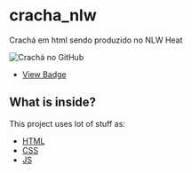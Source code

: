 # cracha_nlw
Crachá em html sendo produzido no NLW Heat 


![Crachá no GitHub](https://user-images.githubusercontent.com/36550713/139502605-f787da9d-015e-4b71-bb9e-140c50e55322.png)
- [View Badge](https://joesilfe.github.io/cracha_nlw/)
## What is inside?

This project uses lot of stuff as:

- [HTML](https://www.w3.org/standards/webdesign/)
- [CSS](https://www.w3.org/standards/webdesign/htmlcss)
- [JS](https://developer.mozilla.org/pt-BR/docs/Web/JavaScript/Language_Resources)